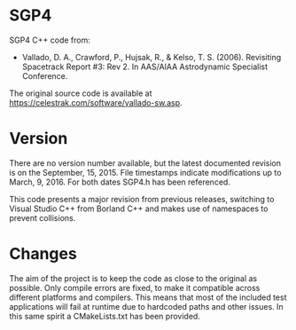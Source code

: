 # SGP4
SGP4 C++ code from:

* Vallado, D. A., Crawford, P., Hujsak, R., & Kelso, T. S. (2006). Revisiting Spacetrack Report #3: Rev 2. In AAS/AIAA Astrodynamic Specialist Conference.

The original source code is available at https://celestrak.com/software/vallado-sw.asp.

# Version
There are no version number available, but the latest documented revision is on the September, 15, 2015. File timestamps indicate modifications up to March, 9, 2016. For both dates SGP4.h has been referenced.

This code presents a major revision from previous releases, switching to Visual Studio C++ from Borland C++ and makes use of namespaces to prevent collisions.

# Changes
The aim of the project is to keep the code as close to the original as possible. Only compile errors are fixed, to make it compatible across different platforms and compilers. This means that most of the included test applications will fail at runtime due to hardcoded paths and other issues. In this same spirit a CMakeLists.txt has been provided.

